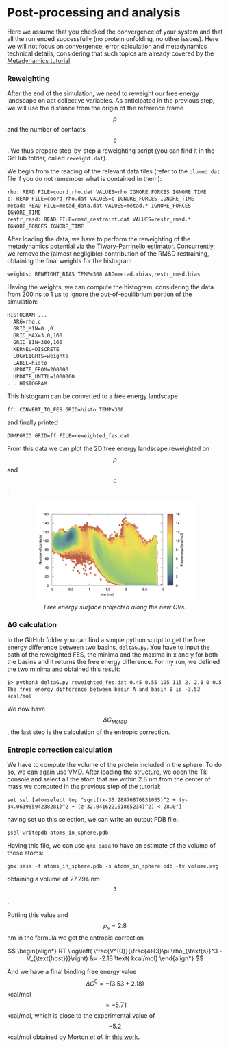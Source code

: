 # Post-processing and analysis
Here we assume that you checked the convergence of your system and that all the run ended successfully (no protein unfolding, no other issues). Here we will not focus on convergence, error calculation and metadynamics technical details, considering that such topics are already covered by the [Metadynamics tutorial](https://www.plumed-tutorials.org/lessons/21/004/data/NAVIGATION.html). 

### Reweighting 
After the end of the simulation, we need to reweight our free energy landscape on apt collective variables. As anticipated in the previous step, we will use the distance from the origin of the reference frame $$\rho$$ and the number of contacts $$c$$. We thus prepare step-by-step a reweighting script (you can find it in the GitHub folder, called `reweight.dat`).

We begin from the reading of the relevant data files (refer to the `plumed.dat` file if you do not remember what is contained in them):
```
rho: READ FILE=coord_rho.dat VALUES=rho IGNORE_FORCES IGNORE_TIME
c: READ FILE=coord_rho.dat VALUES=c IGNORE_FORCES IGNORE_TIME
metad: READ FILE=metad_data.dat VALUES=metad.* IGNORE_FORCES IGNORE_TIME
restr_rmsd: READ FILE=rmsd_restraint.dat VALUES=restr_rmsd.* IGNORE_FORCES IGNORE_TIME
```
After loading the data, we have to perform the reweighting of the metadynamics potential via the [Tiwary-Parrinello estimator](https://doi.org/10.1021/jp504920s). Concurrently, we remove the (almost negligible) contribution of the RMSD restraining, obtaining the final weights for the histogram
```
weights: REWEIGHT_BIAS TEMP=300 ARG=metad.rbias,restr_rmsd.bias
```
Having the weights, we can compute the histogram, considering the data from 200 ns to 1 µs to ignore the out-of-equilibrium portion of the simulation:
```
HISTOGRAM ...
  ARG=rho,c
  GRID_MIN=0.,0
  GRID_MAX=3.0,160
  GRID_BIN=300,160
  KERNEL=DISCRETE
  LOGWEIGHTS=weights
  LABEL=histo
  UPDATE_FROM=200000
  UPDATE_UNTIL=1000000
... HISTOGRAM
```
This histogram can be converted to a free energy landscape
```
ff: CONVERT_TO_FES GRID=histo TEMP=300
```
and finally printed
```
DUMPGRID GRID=ff FILE=reweighted_fes.dat
```
From this data we can plot the 2D free energy landscape reweighted on $$\rho$$ and $$c$$:

<p align="center">
  <img src="img/fes.jpg" alt="Alt text" width="75%">
  <br>
  <em>Free energy surface projected along the new CVs.</em>
</p>

### ∆G calculation
In the GitHub folder you can find a simple python script to get the free energy difference between two basins, `deltaG.py`. You have to input the path of the reweighted FES, the minima and the maxima in x and y for both the basins and it returns the free energy difference. For my run, we defined the two minima and obtained this result:
```
$> python3 deltaG.py reweighted_fes.dat 0.45 0.55 105 115 2. 2.8 0 0.5
The free energy difference between basin A and basin B is -3.53 kcal/mol
```
We now have $$\Delta G_{\text{MetaD}}$$, the last step is the calculation of the entropic correction.

### Entropic correction calculation
We have to compute the volume of the protein included in the sphere. To do so, we can again use VMD. After loading the structure, we open the Tk console and select all the atom that are within 2.8 nm from the center of mass we computed in the previous step of the tutorial:
```
set sel [atomselect top "sqrt((x-35.28876876831055)^2 + (y-34.06196594238281)^2 + (z-32.041622161865234)^2) < 28.0"]
```
having set up this selection, we can write an output PDB file.
```
$sel writepdb atoms_in_sphere.pdb
```
Having this file, we can use `gmx sasa` to have an estimate of the volume of these atoms:
```
gmx sasa -f atoms_in_sphere.pdb -s atoms_in_sphere.pdb -tv volume.xvg
```
obtaining a volume of 27.294 nm$$^3$$.

Putting this value and $$\rho_{\text{s}}=2.8$$ nm in the formula we get the entropic correction

$$
\begin{align*}
RT \log\left( \frac{V^{0}}{\frac{4}{3}\pi \rho_{\text{s}}^3 -V_{\text{host}}}\right)
&= -2.18 \text{ kcal/mol}
\end{align*}
$$

And we have a final binding free energy value $$\Delta G^{0}=-(3.53+2.18)$$  kcal/mol $$= -5.71$$ kcal/mol, which is close to the experimental value of $$-5.2$$ kcal/mol obtained by Morton _et al._ in [this work](https://doi.org/10.1021/bi00027a006).
